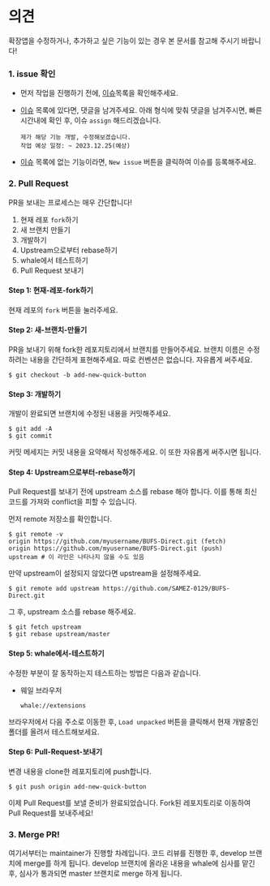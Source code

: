 # 의견
확장앱을 수정하거나, 추가하고 싶은 기능이 있는 경우 본 문서를 참고해 주시기 바랍니다!

### 1. issue 확인

- 먼저 작업을 진행하기 전에, [이슈](https://github.com/SAMEZ-0129/BUFS-Direct/issues)목록을 확인해주세요.
- [이슈](https://github.com/SAMEZ-0129/BUFS-Direct/issues) 목록에 있다면, 댓글을 남겨주세요. 아래 형식에 맞춰 댓글을 남겨주시면, 빠른 시간내에 확인 후, 이슈 `assign` 해드리겠습니다.

    ```
    제가 해당 기능 개발, 수정해보겠습니다.
    작업 예상 일정: ~ 2023.12.25(예상)
    ```

- [이슈](https://github.com/SAMEZ-0129/BUFS-Direct/issues) 목록에 없는 기능이라면, `New issue` 버튼을 클릭하여 이슈를 등록해주세요.

### 2. Pull Request

PR을 보내는 프로세스는 매우 간단합니다!

1. 현재 레포 `fork`하기
2. 새 브랜치 만들기
3. 개발하기
4. Upstream으로부터 rebase하기
5. whale에서 테스트하기
6. Pull Request 보내기

#### Step 1: 현재-레포-fork하기

현재 레포의 `fork` 버튼을 눌러주세요.

#### Step 2: 새-브랜치-만들기

PR을 보내기 위해 fork한 레포지토리에서 브랜치를 만들어주세요. 브랜치 이름은 수정하려는 내용을 간단하게 표현해주세요. 따로 컨벤션은 없습니다. 자유롭게 써주세요.

```
$ git checkout -b add-new-quick-button
```

#### Step 3: 개발하기

개발이 완료되면 브랜치에 수정된 내용을 커밋해주세요.

```
$ git add -A
$ git commit
```

커밋 메세지는 커밋 내용을 요약해서 작성해주세요. 이 또한 자유롭게 써주시면 됩니다.

#### Step 4: Upstream으로부터-rebase하기

Pull Request를 보내기 전에 upstream 소스를 rebase 해야 합니다. 이를 통해 최신 코드를 가져와 conflict을 피할 수 있습니다.

먼저 remote 저장소를 확인합니다.

```
$ git remote -v
origin https://github.com/myusername/BUFS-Direct.git (fetch)
origin https://github.com/myusername/BUFS-Direct.git (push)
upstream # 이 라인은 나타나지 않을 수도 있음
```

만약 upstream이 설정되지 않았다면 upstream을 설정해주세요.

```
$ git remote add upstream https://github.com/SAMEZ-0129/BUFS-Direct.git
```

그 후, upstream 소스를 rebase 해주세요.

```
$ git fetch upstream
$ git rebase upstream/master
```

#### Step 5: whale에서-테스트하기

수정한 부분이 잘 동작하는지 테스트하는 방법은 다음과 같습니다.

- 웨일 브라우저
    ```
    whale://extensions
    ```

브라우저에서 다음 주소로 이동한 후, `Load unpacked` 버튼을 클릭해서 현재 개발중인 폴더를 올려서 테스트해보세요.

#### Step 6: Pull-Request-보내기

변경 내용을 clone한 레포지토리에 push합니다.

```
$ git push origin add-new-quick-button
```

이제 Pull Request를 보낼 준비가 완료되었습니다. Fork된 레포지토리로 이동하여 Pull Request를 보내주세요!

### 3. Merge PR!

여기서부터는 maintainer가 진행할 차례입니다. 코드 리뷰를 진행한 후, develop 브랜치에 merge를 하게 됩니다. develop 브랜치에 올라온 내용을 whale에 심사를 맡긴 후, 심사가 통과되면 master 브랜치로 merge 하게 됩니다.



